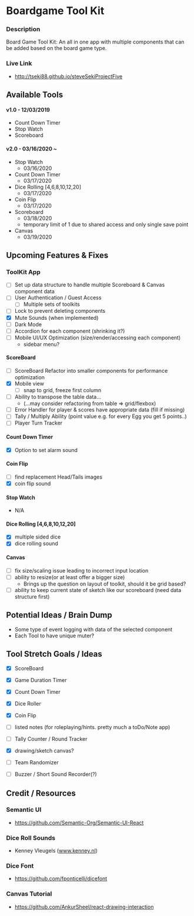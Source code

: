 # Boardgame Tool Kit

### Description
Board Game Tool Kit: 
An all in one app with multiple components that can be added based on the board game type.

### Live Link
- http://tseki88.github.io/steveSekiProjectFive



## Available Tools
#### v1.0 - 12/03/2019
- Count Down Timer
- Stop Watch
- Scoreboard

#### v2.0 - 03/16/2020 ~
- Stop Watch 
    - 03/16/2020
- Count Down Timer
    - 03/17/2020
- Dice Rolling [4,6,8,10,12,20] 
    - 03/17/2020
- Coin Flip 
    - 03/17/2020
- Scoreboard
    - 03/18/2020
    - temporary limit of 1 due to shared access and only single save point
- Canvas
    - 03/19/2020


## Upcoming Features & Fixes

### ToolKit App
- [ ] Set up data structure to handle multiple Scoreboard & Canvas component data
- [ ] User Authentication / Guest Access
    - [ ] Multiple sets of toolkits
- [ ] Lock to prevent deleting components
- [x] Mute Sounds (when implemented)
- [ ] Dark Mode
- [ ] Accordion for each component (shrinking it?)
- [ ] Mobile UI/UX Optimization (size/render/accessing each component)
    - sidebar menu?

#### ScoreBoard
- [ ] ScoreBoard Refactor into smaller components for performance optimization
- [x] Mobile view
    - [ ] snap to grid, freeze first column
- [ ] Ability to transpose the table data...
    - (...may consider refactoring from table => grid/flexbox)
- [ ] Error Handler for player & scores have appropriate data (fill if missing)
- [ ] Tally / Multiply Ability (point value e.g. for every Egg you get 5 points..)
- [ ] Player Turn Tracker

#### Count Down Timer
- [x] Option to set alarm sound

#### Coin Flip
- [ ] find replacement Head/Tails images
- [x] coin flip sound

#### Stop Watch
- N/A

#### Dice Rolling [4,6,8,10,12,20]
- [x] multiple sided dice
- [x] dice rolling sound

#### Canvas
- [ ] fix size/scaling issue leading to incorrect input location
- [ ] ability to resize(or at least offer a bigger size)
    - Brings up the question on layout of toolkit, should it be grid based?
- [ ] ability to keep current state of sketch like our scoreboard (need data structure first)

## Potential Ideas / Brain Dump
- Some type of event logging with data of the selected component
- Each Tool to have unique muter?

## Tool Stretch Goals / Ideas
- [x] ScoreBoard
- [x] Game Duration Timer
- [x] Count Down Timer
- [x] Dice Roller
- [x] Coin Flip 
- [ ] listed notes (for roleplaying/hints. pretty much a toDo/Note app)
- [ ] Tally Counter / Round Tracker
- [x] drawing/sketch canvas?
- [ ] Team Randomizer
- [ ] Buzzer / Short Sound Recorder(?)


## Credit / Resources
### Semantic UI
 - https://github.com/Semantic-Org/Semantic-UI-React
### Dice Roll Sounds
 - Kenney Vleugels (www.kenney.nl)
### Dice Font
 - https://github.com/fponticelli/dicefont
### Canvas Tutorial
 - https://github.com/AnkurSheel/react-drawing-interaction